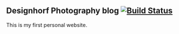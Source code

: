 ## Designhorf Photography blog [![Build Status](https://travis-ci.org/designhorf/designhorf-blog.svg?branch=master)](https://travis-ci.org/designhorf/designhorf-blog)

This is my first personal website.

